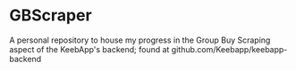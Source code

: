 # GBScraper
 A personal repository to house my progress in the Group Buy Scraping aspect of the KeebApp's backend; found at github.com/Keebapp/keebapp-backend
